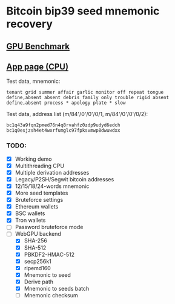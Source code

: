 # Bitcoin bip39 seed mnemonic recovery

## [GPU Benchmark](https://georg95.github.io/bip39-brute/benchmark.html)

## [App page (CPU)](https://georg95.github.io/bip39-brute/index.html)

Test data, mnemonic:
```
tenant grid summer affair garlic monitor off repeat tongue define,absent absent debris family only trouble rigid absent define,absent process * apology plate * slow
```
Test data, address list (m/84'/0'/0'/0/1, m/84'/0'/0'/0/2):
```
bc1q43a9fqn2pmed76n4q8rvahfz0zdp9udyd6edch
bc1q0esjzsh4et4wxrfumglc97fpksvmwp8dwuwdxx
```

### TODO:

- [x] Working demo
- [x] Multithreading CPU
- [x] Multiple derivation addresses
- [x] Legacy/P2SH/Segwit bitcoin addresses
- [x] 12/15/18/24-words mnemonic
- [x] More seed templates
- [x] Bruteforce settings
- [x] Ethereum wallets
- [x] BSC wallets
- [x] Tron wallets
- [ ] Password bruteforce mode
- [ ] WebGPU backend
  - [x] SHA-256
  - [x] SHA-512
  - [x] PBKDF2-HMAC-512
  - [x] secp256k1
  - [x] ripemd160
  - [x] Mnemonic to seed
  - [x] Derive path
  - [x] Mnemonic to seeds batch
  - [ ] Mnemonic checksum
